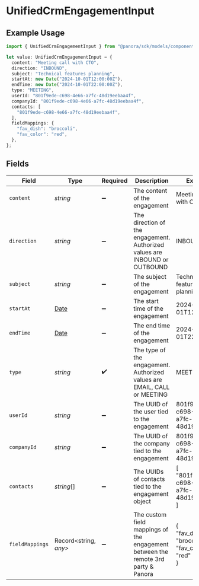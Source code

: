 # UnifiedCrmEngagementInput

## Example Usage

```typescript
import { UnifiedCrmEngagementInput } from "@panora/sdk/models/components";

let value: UnifiedCrmEngagementInput = {
  content: "Meeting call with CTO",
  direction: "INBOUND",
  subject: "Technical features planning",
  startAt: new Date("2024-10-01T12:00:00Z"),
  endTime: new Date("2024-10-01T22:00:00Z"),
  type: "MEETING",
  userId: "801f9ede-c698-4e66-a7fc-48d19eebaa4f",
  companyId: "801f9ede-c698-4e66-a7fc-48d19eebaa4f",
  contacts: [
    "801f9ede-c698-4e66-a7fc-48d19eebaa4f",
  ],
  fieldMappings: {
    "fav_dish": "broccoli",
    "fav_color": "red",
  },
};
```

## Fields

| Field                                                                                         | Type                                                                                          | Required                                                                                      | Description                                                                                   | Example                                                                                       |
| --------------------------------------------------------------------------------------------- | --------------------------------------------------------------------------------------------- | --------------------------------------------------------------------------------------------- | --------------------------------------------------------------------------------------------- | --------------------------------------------------------------------------------------------- |
| `content`                                                                                     | *string*                                                                                      | :heavy_minus_sign:                                                                            | The content of the engagement                                                                 | Meeting call with CTO                                                                         |
| `direction`                                                                                   | *string*                                                                                      | :heavy_minus_sign:                                                                            | The direction of the engagement. Authorized values are INBOUND or OUTBOUND                    | INBOUND                                                                                       |
| `subject`                                                                                     | *string*                                                                                      | :heavy_minus_sign:                                                                            | The subject of the engagement                                                                 | Technical features planning                                                                   |
| `startAt`                                                                                     | [Date](https://developer.mozilla.org/en-US/docs/Web/JavaScript/Reference/Global_Objects/Date) | :heavy_minus_sign:                                                                            | The start time of the engagement                                                              | 2024-10-01T12:00:00Z                                                                          |
| `endTime`                                                                                     | [Date](https://developer.mozilla.org/en-US/docs/Web/JavaScript/Reference/Global_Objects/Date) | :heavy_minus_sign:                                                                            | The end time of the engagement                                                                | 2024-10-01T22:00:00Z                                                                          |
| `type`                                                                                        | *string*                                                                                      | :heavy_check_mark:                                                                            | The type of the engagement. Authorized values are EMAIL, CALL or MEETING                      | MEETING                                                                                       |
| `userId`                                                                                      | *string*                                                                                      | :heavy_minus_sign:                                                                            | The UUID of the user tied to the engagement                                                   | 801f9ede-c698-4e66-a7fc-48d19eebaa4f                                                          |
| `companyId`                                                                                   | *string*                                                                                      | :heavy_minus_sign:                                                                            | The UUID of the company tied to the engagement                                                | 801f9ede-c698-4e66-a7fc-48d19eebaa4f                                                          |
| `contacts`                                                                                    | *string*[]                                                                                    | :heavy_minus_sign:                                                                            | The UUIDs of contacts tied to the engagement object                                           | [<br/>"801f9ede-c698-4e66-a7fc-48d19eebaa4f"<br/>]                                            |
| `fieldMappings`                                                                               | Record<string, *any*>                                                                         | :heavy_minus_sign:                                                                            | The custom field mappings of the engagement between the remote 3rd party & Panora             | {<br/>"fav_dish": "broccoli",<br/>"fav_color": "red"<br/>}                                    |